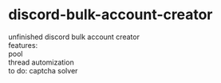 # discord-bulk-account-creator
unfinished discord bulk account creator <br> features:  <br>pool  <br>thread automization   <br> to do: captcha solver
